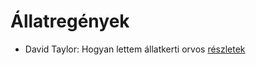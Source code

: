 # Állatregények

- David Taylor: Hogyan lettem állatkerti orvos [részletek](_details/%7Bopf.creator%7D.md#id_473)
